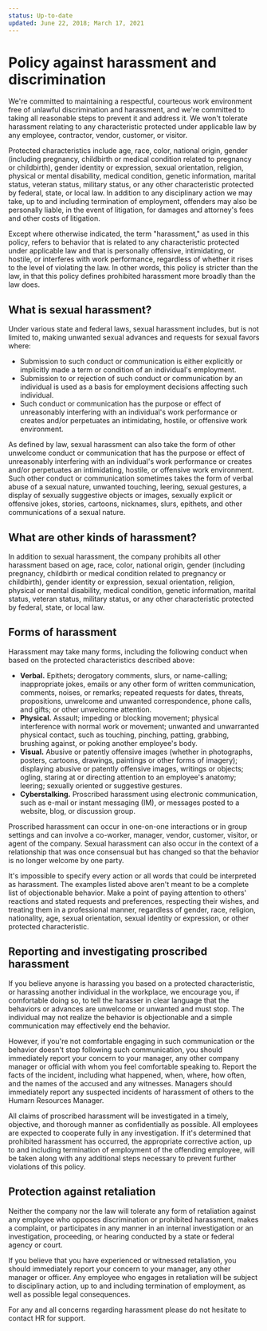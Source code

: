 ```yaml
---
status: Up-to-date
updated: June 22, 2018; March 17, 2021
---
```


# Policy against harassment and discrimination

We're committed to maintaining a respectful, courteous work environment free of unlawful discrimination and harassment, and we're committed to taking all reasonable steps to prevent it and address it. We won't tolerate harassment relating to any characteristic protected under applicable law by any employee, contractor, vendor, customer, or visitor. 

Protected characteristics include age, race, color, national origin, gender (including pregnancy, childbirth or medical condition related to pregnancy or childbirth), gender identity or expression, sexual orientation, religion, physical or mental disability, medical condition, genetic information, marital status, veteran status, military status, or any other characteristic protected by federal, state, or local law. In addition to any disciplinary action we may take, up to and including termination of employment, offenders may also be personally liable, in the event of litigation, for damages and attorney's fees and other costs of litigation.

Except where otherwise indicated, the term "harassment," as used in this policy, refers to behavior that is related to any characteristic protected under applicable law and that is personally offensive, intimidating, or hostile, or interferes with work performance, regardless of whether it rises to the level of violating the law. In other words, this policy is stricter than the law, in that this policy defines prohibited harassment more broadly than the law does.

## What is sexual harassment?

Under various state and federal laws, sexual harassment includes, but is not limited to, making unwanted sexual advances and requests for sexual favors where:

- Submission to such conduct or communication is either explicitly or implicitly made a term or condition of an individual's employment.
- Submission to or rejection of such conduct or communication by an individual is used as a basis for employment decisions affecting such individual.
- Such conduct or communication has the purpose or effect of unreasonably interfering with an individual's work performance or creates and/or perpetuates an intimidating, hostile, or offensive work environment.

As defined by law, sexual harassment can also take the form of other unwelcome conduct or communication that has the purpose or effect of unreasonably interfering with an individual's work performance or creates and/or perpetuates an intimidating, hostile, or offensive work environment. Such other conduct or communication sometimes takes the form of verbal abuse of a sexual nature, unwanted touching, leering, sexual gestures, a display of sexually suggestive objects or images, sexually explicit or offensive jokes, stories, cartoons, nicknames, slurs, epithets, and other communications of a sexual nature.

## What are other kinds of harassment?

In addition to sexual harassment, the company prohibits all other harassment based on age, race, color, national origin, gender (including pregnancy, childbirth or medical condition related to pregnancy or childbirth), gender identity or expression, sexual orientation, religion, physical or mental disability, medical condition, genetic information, marital status, veteran status, military status, or any other characteristic protected by federal, state, or local law.

## Forms of harassment

Harassment may take many forms, including the following conduct when based on the protected characteristics described above:

- **Verbal.** Epithets; derogatory comments, slurs, or name-calling; inappropriate jokes, emails or any other form of written communication, comments, noises, or remarks; repeated requests for dates, threats, propositions, unwelcome and unwanted correspondence, phone calls, and gifts; or other unwelcome attention.
- **Physical.** Assault; impeding or blocking movement; physical interference with normal work or movement; unwanted and unwarranted physical contact, such as touching, pinching, patting, grabbing, brushing against, or poking another employee's body.
- **Visual.** Abusive or patently offensive images (whether in photographs, posters, cartoons, drawings, paintings or other forms of imagery); displaying abusive or patently offensive images, writings or objects; ogling, staring at or directing attention to an employee's anatomy; leering; sexually oriented or suggestive gestures.
- **Cyberstalking.** Proscribed harassment using electronic communication, such as e-mail or instant messaging (IM), or messages posted to a website, blog, or discussion group.

Proscribed harassment can occur in one-on-one interactions or in group settings and can involve a co-worker, manager, vendor, customer, visitor, or agent of the company. Sexual harassment can also occur in the context of a relationship that was once consensual but has changed so that the behavior is no longer welcome by one party. 

It's impossible to specify every action or all words that could be interpreted as harassment. The examples listed above aren't meant to be a complete list of objectionable behavior. Make a point of paying attention to others' reactions and stated requests and preferences, respecting their wishes, and treating them in a professional manner, regardless of gender, race, religion, nationality, age, sexual orientation, sexual identity or expression, or other protected characteristic.

## Reporting and investigating proscribed harassment

If you believe anyone is harassing you based on a protected characteristic, or harassing another individual in the workplace, we encourage you, if comfortable doing so, to tell the harasser in clear language that the behaviors or advances are unwelcome or unwanted and must stop. The individual may not realize the behavior is objectionable and a simple communication may effectively end the behavior. 

However, if you're not comfortable engaging in such communication or the behavior doesn't stop following such communication, you should immediately report your concern to your manager, any other company manager or official with whom you feel comfortable speaking to. Report the facts of the incident, including what happened, when, where, how often, and the names of the accused and any witnesses. Managers should immediately report any suspected incidents of harassment of others to the Humarn Resources Manager.

All claims of proscribed harassment will be investigated in a timely, objective, and thorough manner as confidentially as possible. All employees are expected to cooperate fully in any investigation. If it's determined that prohibited harassment has occurred, the appropriate corrective action, up to and including termination of employment of the offending employee, will be taken along with any additional steps necessary to prevent further violations of this policy.

## Protection against retaliation

Neither the company nor the law will tolerate any form of retaliation against any employee who opposes discrimination or prohibited harassment, makes a complaint, or participates in any manner in an internal investigation or an investigation, proceeding, or hearing conducted by a state or federal agency or court. 

If you believe that you have experienced or witnessed retaliation, you should immediately report your concern to your manager, any other manager or officer. Any employee who engages in retaliation will be subject to disciplinary action, up to and including termination of employment, as well as possible legal consequences.

For any and all concerns regarding harassment please do not hesitate to contact HR for support. 
